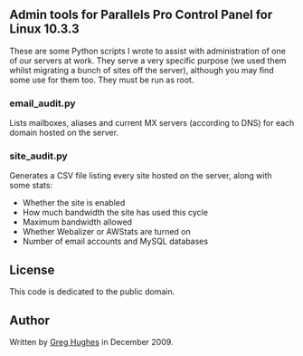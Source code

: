 ## Admin tools for Parallels Pro Control Panel for Linux 10.3.3

These are some Python scripts I wrote to assist with administration of one of our servers at work. They serve a very specific purpose (we used them whilst migrating a bunch of sites off the server), although you may find some use for them too. They must be run as root.

### email_audit.py

Lists mailboxes, aliases and current MX servers (according to DNS) for each domain hosted on the server.

### site_audit.py

Generates a CSV file listing every site hosted on the server, along with some stats:

* Whether the site is enabled
* How much bandwidth the site has used this cycle
* Maximum bandwidth allowed
* Whether Webalizer or AWStats are turned on
* Number of email accounts and MySQL databases

## License

This code is dedicated to the public domain.

## Author

Written by [Greg Hughes](http://ghughes.com/) in December 2009.